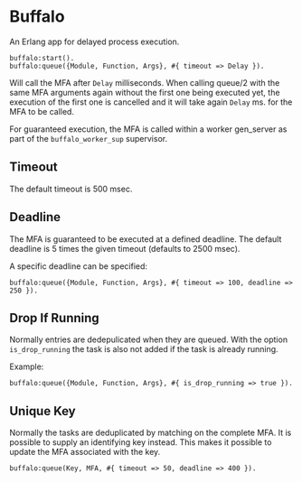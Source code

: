 Buffalo
=======

An Erlang app for delayed process execution.

    buffalo:start().
    buffalo:queue({Module, Function, Args}, #{ timeout => Delay }).

Will call the MFA after `Delay` milliseconds. When calling queue/2
with the same MFA arguments again without the first one being executed
yet, the execution of the first one is cancelled and it will take
again `Delay` ms. for the MFA to be called.

For guaranteed execution, the MFA is called within a worker gen_server
as part of the `buffalo_worker_sup` supervisor.

Timeout
-------

The default timeout is 500 msec.

Deadline
--------

The MFA is guaranteed to be executed at a defined deadline. The default
deadline is 5 times the given timeout (defaults to 2500 msec).

A specific deadline can be specified:

    buffalo:queue({Module, Function, Args}, #{ timeout => 100, deadline => 250 }).

Drop If Running
---------------

Normally entries are dedepulicated when they are queued. With the option `is_drop_running`
the task is also not added if the task is already running.

Example:

    buffalo:queue({Module, Function, Args}, #{ is_drop_running => true }).


Unique Key
----------

Normally the tasks are deduplicated by matching on the complete MFA. It is possible
to supply an identifying key instead. This makes it possible to update the MFA associated
with the key.

    buffalo:queue(Key, MFA, #{ timeout => 50, deadline => 400 }).
